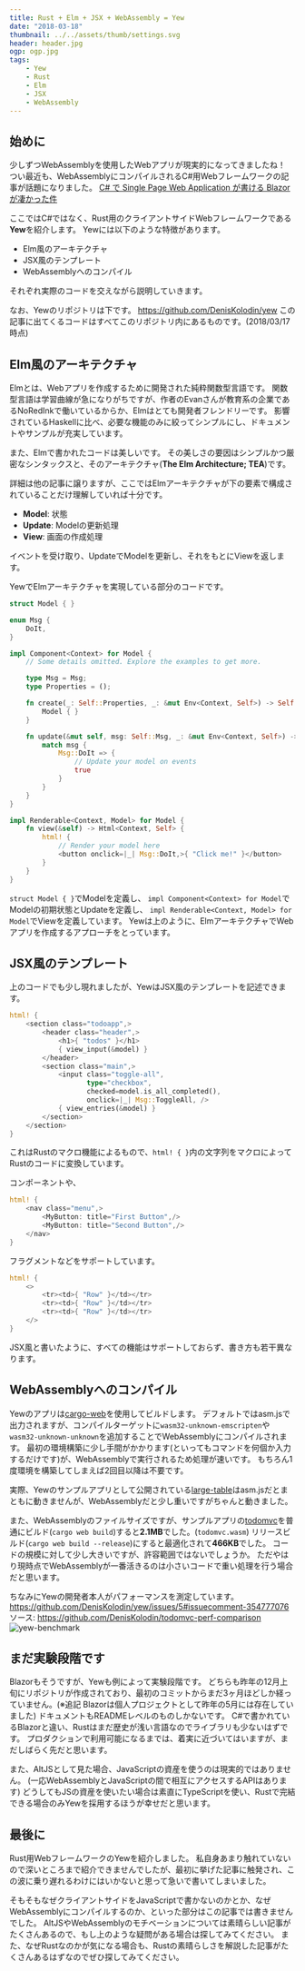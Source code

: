 ```yaml
---
title: Rust + Elm + JSX + WebAssembly = Yew
date: "2018-03-18"
thumbnail: ../../assets/thumb/settings.svg
header: header.jpg
ogp: ogp.jpg
tags:
    - Yew
    - Rust
    - Elm
    - JSX
    - WebAssembly
---
```

## 始めに
少しずつWebAssemblyを使用したWebアプリが現実的になってきましたね！
つい最近も、WebAssemblyにコンパイルされるC#用Webフレームワークの記事が話題になりました。
[C# で Single Page Web Application が書ける Blazor が凄かった件](https://qiita.com/jsakamoto/items/20d4893f6c8cdb0356f6)

ここではC#ではなく、Rust用のクライアントサイドWebフレームワークである**Yew**を紹介します。
Yewには以下のような特徴があります。

- Elm風のアーキテクチャ
- JSX風のテンプレート
- WebAssemblyへのコンパイル

それぞれ実際のコードを交えながら説明していきます。

なお、Yewのリポジトリは下です。
https://github.com/DenisKolodin/yew
この記事に出てくるコードはすべてこのリポジトリ内にあるものです。(2018/03/17時点)

## Elm風のアーキテクチャ
Elmとは、Webアプリを作成するために開発された純粋関数型言語です。
関数型言語は学習曲線が急になりがちですが、作者のEvanさんが教育系の企業であるNoRedInkで働いているからか、Elmはとても開発者フレンドリーです。
影響されているHaskellに比べ、必要な機能のみに絞ってシンプルにし、ドキュメントやサンプルが充実しています。

また、Elmで書かれたコードは美しいです。
その美しさの要因はシンプルかつ厳密なシンタックスと、そのアーキテクチャ(**The Elm Architecture; TEA**)です。

詳細は他の記事に譲りますが、ここではElmアーキテクチャが下の要素で構成されていることだけ理解していれば十分です。

- **Model**: 状態
- **Update**: Modelの更新処理
- **View**: 画面の作成処理

イベントを受け取り、UpdateでModelを更新し、それをもとにViewを返します。

YewでElmアーキテクチャを実現している部分のコードです。

```rust
struct Model { }

enum Msg {
    DoIt,
}

impl Component<Context> for Model {
    // Some details omitted. Explore the examples to get more.

    type Msg = Msg;
    type Properties = ();

    fn create(_: Self::Properties, _: &mut Env<Context, Self>) -> Self {
        Model { }
    }

    fn update(&mut self, msg: Self::Msg, _: &mut Env<Context, Self>) -> ShouldRender {
        match msg {
            Msg::DoIt => {
                // Update your model on events
                true
            }
        }
    }
}

impl Renderable<Context, Model> for Model {
    fn view(&self) -> Html<Context, Self> {
        html! {
            // Render your model here
            <button onclick=|_| Msg::DoIt,>{ "Click me!" }</button>
        }
    }
}
```

`struct Model { }`でModelを定義し、
`impl Component<Context> for Model`でModelの初期状態とUpdateを定義し、
`impl Renderable<Context, Model> for Model`でViewを定義しています。
Yewは上のように、ElmアーキテクチャでWebアプリを作成するアプローチをとっています。

## JSX風のテンプレート
上のコードでも少し現れましたが、YewはJSX風のテンプレートを記述できます。

```rust
html! {
    <section class="todoapp",>
        <header class="header",>
            <h1>{ "todos" }</h1>
            { view_input(&model) }
        </header>
        <section class="main",>
            <input class="toggle-all",
                   type="checkbox",
                   checked=model.is_all_completed(),
                   onclick=|_| Msg::ToggleAll, />
            { view_entries(&model) }
        </section>
    </section>
}
```

これはRustのマクロ機能によるもので、`html! { }`内の文字列をマクロによってRustのコードに変換しています。

コンポーネントや、

```rust
html! {
    <nav class="menu",>
        <MyButton: title="First Button",/>
        <MyButton: title="Second Button",/>
    </nav>
}
```

フラグメントなどをサポートしています。

```rust
html! {
    <>
        <tr><td>{ "Row" }</td></tr>
        <tr><td>{ "Row" }</td></tr>
        <tr><td>{ "Row" }</td></tr>
    </>
}
```

JSX風と書いたように、すべての機能はサポートしておらず、書き方も若干異なります。

## WebAssemblyへのコンパイル
Yewのアプリは[cargo-web](https://github.com/koute/cargo-web)を使用してビルドします。
デフォルトではasm.jsで出力されますが、コンパイルターゲットに`wasm32-unknown-emscripten`や`wasm32-unknown-unknown`を追加することでWebAssemblyにコンパイルされます。
最初の環境構築に少し手間がかかります(といってもコマンドを何個か入力するだけです)が、WebAssemblyで実行されるため処理が速いです。
もちろん1度環境を構築してしまえば2回目以降は不要です。

実際、Yewのサンプルアプリとして公開されている[large-table](https://github.com/DenisKolodin/yew/tree/master/examples/large_table)はasm.jsだとまともに動きませんが、WebAssemblyだと少し重いですがちゃんと動きました。

また、WebAssemblyのファイルサイズですが、サンプルアプリの[todomvc](https://github.com/DenisKolodin/yew/tree/master/examples/todomvc)を普通にビルド(`cargo web build`)すると**2.1MB**でした。(`todomvc.wasm`)
リリースビルド(`cargo web build --release`)にすると最適化されて**466KB**でした。
コードの規模に対して少し大きいですが、許容範囲ではないでしょうか。
ただやはり現時点でWebAssemblyが一番活きるのは小さいコードで重い処理を行う場合だと思います。

ちなみにYewの開発者本人がパフォーマンスを測定しています。
https://github.com/DenisKolodin/yew/issues/5#issuecomment-354777076
ソース: https://github.com/DenisKolodin/todomvc-perf-comparison
![yew-benchmark](./bench.png)

## まだ実験段階です
Blazorもそうですが、Yewも例によって実験段階です。
どちらも昨年の12月上旬にリポジトリが作成されており、最初のコミットからまだ3ヶ月ほどしか経っていません。(※追記 Blazorは個人プロジェクトとして昨年の5月には存在していました)
ドキュメントもREADMEレベルのものしかないです。
C#で書かれているBlazorと違い、Rustはまだ歴史が浅い言語なのでライブラリも少ないはずです。
プロダクションで利用可能になるまでは、着実に近づいてはいますが、まだしばらく先だと思います。

また、AltJSとして見た場合、JavaScriptの資産を使うのは現実的ではありません。
(一応WebAssemblyとJavaScriptの間で相互にアクセスするAPIはあります)
どうしてもJSの資産を使いたい場合は素直にTypeScriptを使い、Rustで完結できる場合のみYewを採用するほうが幸せだと思います。

## 最後に
Rust用WebフレームワークのYewを紹介しました。
私自身あまり触れていないので深いところまで紹介できませんでしたが、最初に挙げた記事に触発され、この波に乗り遅れるわけにはいかないと思って急いで書いてしまいました。

そもそもなぜクライアントサイドをJavaScriptで書かないのかとか、なぜWebAssemblyにコンパイルするのか、といった部分はこの記事では書きませんでした。
AltJSやWebAssemblyのモチベーションについては素晴らしい記事がたくさんあるので、もし上のような疑問がある場合は探してみてください。
また、なぜRustなのかが気になる場合も、Rustの素晴らしさを解説した記事がたくさんあるはずなのでぜひ探してみてください。
